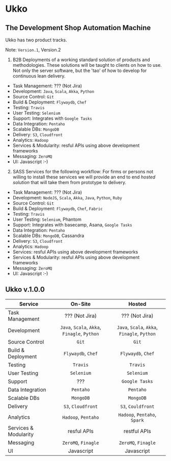 Ukko
====

## The Development Shop Automation Machine

Ukko has two product tracks.

Note: `Version.1`, Version.2

1. B2B Deployments of a working standard solution of products and methodologies.
   These solutions will be taught to clients on how to use.
   Not only the server software, but the 'tao' of how to develop for
   continuous lean delivery.

  - Task Management: ??? (Not Jira)
  - Development: `Java`, `Scala`, `Akka`, `Python`
  - Source Control: `Git`
  - Build & Deployment: `Flywaydb`, `Chef`
  - Testing: `Travis`
  - User Testing: `Selenium`
  - Support: Integrates with `Google Tasks`
  - Data Integration: `Pentaho`
  - Scalable DBs: `MongoDB`
  - Delivery: `S3`, `Cloudfront`
  - Analytics: `Hadoop`
  - Services & Modularity: resful APIs using above development frameworks
  - Messaging: `ZeroMQ`
  - UI: Javascript :-)


2. SASS Services for the following workflow:
   For firms or persons not willing to install these services we will provide
   an end to end _hosted solution_ that will take them from prototype to
   delivery.

  - Task Management: ??? (Not Jira)
  - Development: `NodeJS`, `Scala`, `Akka`, `Java`, `Python`, `Ruby`
  - Source Control: `Git`
  - Build & Deployment: `Flywaydb`, `Chef`, `Fabric`
  - Testing: `Travis`
  - User Testing: `Selenium`, Phantom
  - Support: Integrates with basecamp, Asana, `Google Tasks`
  - Data Integration: `Pentaho`
  - Scalable DBs: `MongoDB`, Cassandra
  - Delivery: `S3`, `Cloudfront`
  - Analytics: `Hadoop`
  - Services: resful APIs using above development frameworks
  - Services & Modularity: resful APIs using above development frameworks
  - Messaging: `ZeroMQ`
  - UI: Javascript :-)



## Ukko v.1.0.0

|Service                      |On-Site             |Hosted             |
|-----------------------------|:------------------:|:-----------------:|
|Task Management              |??? (Not Jira)      |??? (Not Jira)
|Development                  |`Java`, `Scala`, `Akka`, `Finagle`, `Python`|`Java`, `Scala`, `Akka`, `Finagle`, `Python`
|Source Control               |`Git`               |`Git`
|Build & Deployment           |`Flywaydb`, `Chef`  |`Flywaydb`, `Chef`
|Testing                      |`Travis`            |`Travis`
|User Testing                 |`Selenium`          |`Selenium`
|Support                      |???                 |`Google Tasks`
|Data Integration             |`Pentaho`           |`Pentaho`
|Scalable DBs                 |`MongoDB`           |`MongoDB`
|Delivery                     |`S3`, `Cloudfront`  |`S3`, `Couldfront`
|Analytics                    |`Hadoop`, `Pentaho` |`Hadoop`, `Pentaho`, `Spark`
|Services & Modularity        |resful APIs         |restful APIs
|Messaging                    |`ZeroMQ`, `Finagle` |`ZeroMQ`, `Finagle`
|UI                           |Javascript          |Javascript



